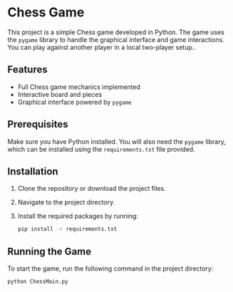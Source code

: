 # Chess Game

This project is a simple Chess game developed in Python. The game uses the `pygame` library to handle the graphical interface and game interactions. You can play against another player in a local two-player setup..

## Features

- Full Chess game mechanics implemented
- Interactive board and pieces
- Graphical interface powered by `pygame`

## Prerequisites

Make sure you have Python installed. You will also need the `pygame` library, which can be installed using the `requirements.txt` file provided.

## Installation

1. Clone the repository or download the project files.
2. Navigate to the project directory.
3. Install the required packages by running:

   ```bash
   pip install -r requirements.txt
   ```

## Running the Game

To start the game, run the following command in the project directory:

```bash
python ChessMain.py
```


